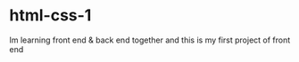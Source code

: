 # html-css-1
Im learning front end &amp; back end together and this is my first project of front end
